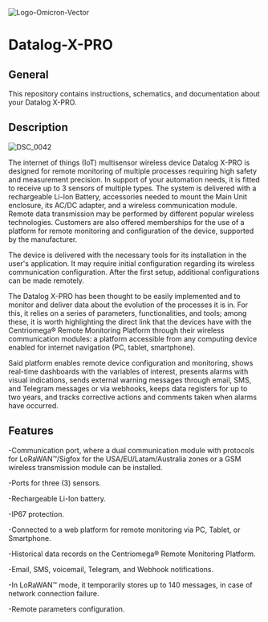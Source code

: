 ![Logo-Omicron-Vector](https://github.com/Omicron-IoT-Solutions/Datalog-X-PRO/assets/141452095/bc764263-2774-445c-a2a3-1181439de2bd)

# Datalog-X-PRO
## General
This repository contains instructions, schematics, and documentation about your Datalog X-PRO.

## Description
![DSC_0042](https://github.com/Omicron-IoT-Solutions/Datalog-X-PRO/assets/141452095/28735f14-6ce6-46a1-a905-5cb43679b0e3)

The internet of things (IoT) multisensor wireless device Datalog X-PRO is designed for remote monitoring of multiple processes requiring high safety and measurement precision. In support of your automation needs, it is fitted to receive up to 3 sensors of multiple types. 
The system is delivered with a rechargeable Li-Ion Battery, accessories needed to mount the Main Unit enclosure, its AC/DC adapter, and a wireless communication module. Remote data transmission may be performed by different popular wireless technologies. Customers are also offered memberships for the use of a platform for remote monitoring and configuration of the device, supported by the manufacturer.

The device is delivered with the necessary tools for its installation in the user's application. It may require initial configuration regarding its wireless communication configuration. After the first setup, additional configurations can be made remotely. 

The Datalog X-PRO has been thought to be easily implemented and to monitor and deliver data about the evolution of the processes it is in. For this, it relies on a series of parameters, functionalities, and tools; among these, it is worth highlighting the direct link that the devices have with the Centriomega® Remote Monitoring Platform through their wireless communication modules: a platform accessible from any computing device enabled for internet navigation (PC, tablet, smartphone).

Said platform enables remote device configuration and monitoring, shows real-time dashboards with the variables of interest, presents alarms with visual indications, sends external warning messages through email, SMS, and Telegram messages or via webhooks, keeps data registers for up to two years, and tracks corrective actions and comments taken when alarms have occurred.

## Features
-Communication port, where a dual communication module with protocols for LoRaWAN™/Sigfox for the USA/EU/Latam/Australia zones or a GSM wireless transmission module can be installed.

-Ports for three (3) sensors.

-Rechargeable Li-Ion battery.

-IP67 protection.

-Connected to a web platform for remote monitoring via PC, Tablet, or Smartphone.

-Historical data records on the Centriomega® Remote Monitoring Platform.

-Email, SMS, voicemail, Telegram, and Webhook notifications.

-In LoRaWAN™ mode, it temporarily stores up to 140 messages, in case of network connection failure.

-Remote parameters configuration.




